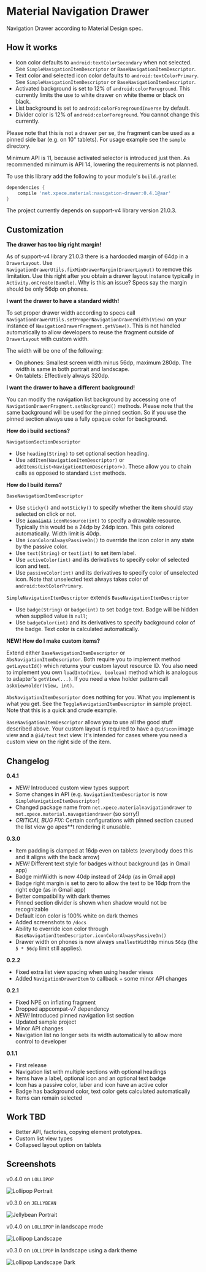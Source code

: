 Material Navigation Drawer
==========================

Navigation Drawer according to Material Design spec.

How it works
------------

 - Icon color defaults to `android:textColorSecondary` when not selected. See `SimpleNavigationItemDescriptor` or `BaseNavigationItemDescriptor`.
 - Text color and selected icon color defaults to `android:textColorPrimary`. See `SimpleNavigationItemDescriptor` or `BaseNavigationItemDescriptor`.
 - Activated background is set to 12% of `android:colorForeground`. This currently limits the use to white drawer on white theme or black on black.
 - List background is set to `android:colorForegroundInverse` by default.
 - Divider color is 12% of `android:colorForeground`. You cannot change this currently.

Please note that this is not a drawer per se, the fragment can be used as a pinned side bar (e.g. on 10" tablets). For usage example see the `sample `directory.

Minimum API is 11, because activated selector is introduced just then. As recommended minimum is API 14, lowering the requirements is not planned.

To use this library add the following to your module's `build.gradle`:
```groovy
dependencies {
    compile 'net.xpece.material:navigation-drawer:0.4.1@aar'
}
```

The project currently depends on support-v4 library version 21.0.3.

Customization
-------------

**The drawer has too big right margin!**

As of support-v4 library 21.0.3 there is a hardocded margin of 64dp in a `DrawerLayout`. Use `NavigationDrawerUtils.fixMinDrawerMargin(DrawerLayout)` to remove this limitation. Use this right after you obtain a drawer layout instance typically in `Activity.onCreate(Bundle)`. Why is this an issue? Specs say the margin should be only 56dp on phones.

**I want the drawer to have a standard width!**

To set proper drawer width according to specs call `NavigationDrawerUtils.setProperNavigationDrawerWidth(View)` on your instance of `NavigationDrawerFragment.getView()`. This is not handled automatically to allow developers to reuse the fragment outside of `DrawerLayout` with custom width.

The width will be one of the following:
- On phones: Smallest screen width minus 56dp, maximum 280dp. The width is same in both portrait and landscape.
- On tablets: Effectively always 320dp.

**I want the drawer to have a different background!**

You can modify the navigation list background by accessing one of `NavigationDrawerFragment.setBackground()` methods. Please note that the same background will be used for the pinned section. So if you use the pinned section always use a fully opaque color for background.

**How do i build sections?**

`NavigationSectionDescriptor`

 - Use `heading(String)` to set optional section heading.
 - Use `addItem(NavigationItemDescriptor)` or `addItems(List<NavigationItemDescriptor>)`. These allow you to chain calls as opposed to standard `List` methods.
 
**How do I build items?**

`BaseNavigationItemDescriptor`

- Use `sticky()` and `notSticky()` to specify whether the item should stay selected on click or not.
- Use ~~`icon(int)`~~ `iconResource(int)` to specify a drawable resource. Typically this would be a 24dp by 24dp icon. This gets colored automatically. Width limit is 40dp.
- Use `iconColorAlwaysPassiveOn()` to override the icon color in any state by the passive color.
- Use `text(String)` or `text(int)` to set item label.
- Use `activeColor(int)` and its derivatives to specify color of selected icon and text.
- Use `passiveColor(int)` and its derivatives to specify color of unselected icon. Note that unselected text always takes color of `android:textColorPrimary`.

`SimpleNavigationItemDescriptor` extends `BaseNavigationItemDescriptor`

- Use `badge(String)` or `badge(int)` to set badge text. Badge will be hidden when supplied value is `null`;
- Use `badgeColor(int)` and its derivatives to specify background color of the badge. Text color is calculated automatically.
 
**NEW! How do I make custom items?**

Extend either `BaseNavigationItemDescriptor` or `AbsNavigationItemDescriptor`. Both require you to implement method `getLayoutId()` which returns your custom layout resource ID. You also need to implement you own `loadInto(View, boolean)` method which is analogous to adapter's `getView(...)`. If you need a view holder pattern call `askViewHolder(View, int)`.

`AbsNavigationItemDescriptor` does nothing for you. What you implement is what you get. See the `ToggleNavigationItemDescriptor` in sample project. Note that this is a quick and crude example.

`BaseNavigationItemDescriptor` allows you to use all the good stuff described above. Your custom layout is required to have a `@id/icon` image view and a `@id/text` text view. It's intended for cases where you need a custom view on the right side of the item.

Changelog
---------

**0.4.1**
- *NEW!* Introduced custom view types support
- Some changes in API (e.g. `NavigationItemDescriptor` is now `SimpleNavigationItemDescriptor`)
- Changed package name from `net.xpece.materialnavigationdrawer` to `net.xpece.material.navagationdrawer` (so sorry!)
- *CRITICAL BUG FIX:* Certain configurations with pinned section caused the list view go apes**t rendering it unusable. 

**0.3.0**
- Item padding is clamped at 16dp even on tablets (everybody does this and it aligns with the back arrow)
- *NEW!* Different text style for badges without background (as in Gmail app)
- Badge minWidth is now 40dp instead of 24dp (as in Gmail app)
- Badge right margin is set to zero to allow the text to be 16dp from the right edge (as in Gmail app)
- Better compatibility with dark themes
 - Pinned section divider is shown when shadow would not be recognizable
 - Default icon color is 100% white on dark themes
 - Added screenshots to `/docs`
- Ability to override icon color through `BaseNavigationItemDescriptor.iconColorAlwaysPassiveOn()`
- Drawer width on phones is now always `smallestWidthDp` minus `56dp` (the `5 * 56dp` limit still applies).

**0.2.2**

- Fixed extra list view spacing when using header views
- Added `NavigationDrawerItem` to callback + some minor API changes
 
**0.2.1**

- Fixed NPE on inflating fragment
- Dropped appcompat-v7 dependency
- *NEW!* Introduced pinned navigation list section
- Updated sample project
- Minor API changes
- Navigation list no longer sets its width automatically to allow more control to developer
 
**0.1.1**

- First release
- Navigation list with multiple sections with optional headings
- Items have a label, optional icon and an optional text badge
- Icon has a passive color, laber and icon have an active color
- Badge has background color, text color gets calculated automatically
- Items can remain selected

Work TBD
--------

 - Better API, factories, copying element prototypes.
 - Custom list view types
 - Collapsed layout option on tablets

Screenshots
-----------

v0.4.0 on `LOLLIPOP`

![Lollipop Portrait](./docs/device-2015-01-11-0.4.0-v21-port.png)

v0.3.0 on `JELLYBEAN`

![Jellybean Portrait](./docs/device-2015-01-03-0.3.0-v16-port.png)

v0.4.0 on `LOLLIPOP` in landscape mode

![Lollipop Landscape](./docs/device-2015-01-11-0.4.0-v21-land.png)

v0.3.0 on `LOLLIPOP` in landscape using a dark theme

![Lollipop Landscape Dark](./docs/device-2015-01-03-0.3.0-v21-land-black.png)
